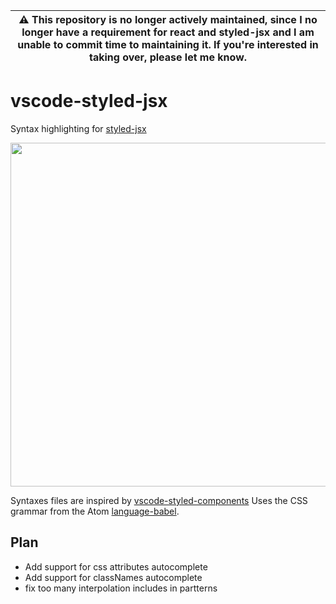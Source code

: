 | ⚠️ This repository is no longer actively maintained, since I no longer have a requirement for react and styled-jsx and I am unable to commit time to maintaining it. If you're interested in taking over, please let me know. |
| --- |


# vscode-styled-jsx

Syntax highlighting for [styled-jsx](https://github.com/zeit/styled-jsx)

<img src="https://raw.githubusercontent.com/iFwu/vscode-styled-jsx/master/code.png" width="550">

Syntaxes files are inspired by [vscode-styled-components](https://github.com/styled-components/vscode-styled-components.git)
Uses the CSS grammar from the Atom [language-babel](https://github.com/gandm/language-babel).

## Plan

* Add support for css attributes autocomplete
* Add support for classNames autocomplete
* fix too many interpolation includes in partterns
